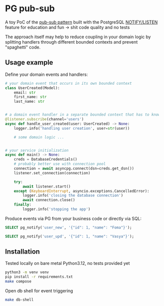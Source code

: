 # PG pub-sub

A toy PoC of the [pub-sub pattern](https://learn.microsoft.com/en-us/azure/architecture/patterns/publisher-subscriber)
built with the PostgreSQL [NOTIFY/LISTEN](https://www.postgresql.org/docs/current/sql-notify.html) feature
for education and fun -> shit code quality and no tests

The approach itself may help to reduce coupling in your domain logic by
splitting handlers through different bounded contexts and prevent "spaghetti" code.

## Usage example

Define your domain events and handlers:

```python
# your domain event that occurs in its own bounded context
class UserCreated(Model):
    email: str
    first_name: str
    last_name: str


# a domain event handler in a separate bounded context that has to know about your event
@listener.subscribe(channel='users')
async def handle_user_created(user: UserCreated) -> None:
    logger.info('handling user creation', user=str(user))

    # some domain logic ...


# your service initialization
async def main() -> None:
    creds = DatabaseCredentials()
    # probably better use with connection pool
    connection = await asyncpg.connect(dsn=creds.get_dsn())
    listener.set_connection(connection)

    try:
        await listener.start()
    except (KeyboardInterrupt, asyncio.exceptions.CancelledError):
        logger.info('closing the database connection')
        await connection.close()
    finally:
        logger.info('stopping the app')

```

Produce events via PG from your business code or directly via SQL:

```sql
SELECT pg_notify('user_new', '{"id": 1, "name": "Foma"}');
```

```sql
SELECT pg_notify('user_upd', '{"id": 1, "name": "Vasya"}');
```

## Installation

Tested locally on bare metal Python3.12, no tests provided yet

```sh
python3 -m venv venv
pip install -r requirements.txt
make compose
```

Open db shell for event triggering
```sh
make db-shell
```
